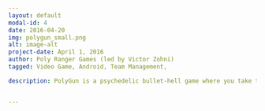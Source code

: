 ```yaml
---
layout: default
modal-id: 4
date: 2016-04-20
img: polygun_small.png
alt: image-alt
project-date: April 1, 2016
author: Poly Ranger Games (led by Victor Zohni)
tagged: Video Game, Android, Team Management,

description: PolyGun is a psychedelic bullet-hell game where you take the shape of a polygonal plane that travels through a space full of eccentric polygon shaped enemies. Each enemy type has a unique look, movement and attacks! I started the team Poly Ranger Games in July 2015, with the idea of making a video game from start to finish for the duration of the summer. I learned that the game design process is much more time consuming than I thought, but I’m grateful for the experience. Made with Unity with C# scripting. PolyGun is currenty available on the Google play store, coming soon to Apple iOS. </br></br><a href=" https://play.google.com/store/apps/details?id=com.polyrangers.polygun&hl=en"> Download on Google Play</a>


---
```


